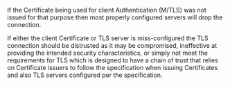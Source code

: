 If the Certificate being used for client Authentication (M/TLS) was not issued for that purpose then most properly configured servers will drop the connection.

If either the client Certificate or TLS server is miss-configured the TLS connection should be distrusted as it may be compromised, ineffective at providing the intended security characteristics, or simply not meet the requirements for TLS which is designed to have a chain of trust that relies on Certificate issuers to follow the specification when issuing Certificates and also TLS servers configured per the specification.